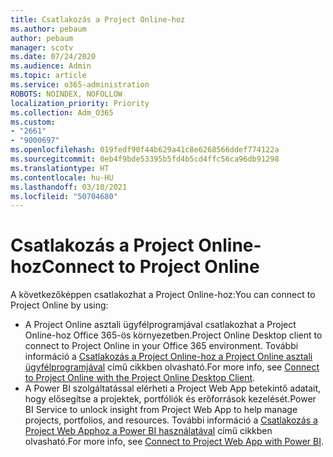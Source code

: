 ```yaml
---
title: Csatlakozás a Project Online-hoz
ms.author: pebaum
author: pebaum
manager: scotv
ms.date: 07/24/2020
ms.audience: Admin
ms.topic: article
ms.service: o365-administration
ROBOTS: NOINDEX, NOFOLLOW
localization_priority: Priority
ms.collection: Adm_O365
ms.custom:
- "2661"
- "9000697"
ms.openlocfilehash: 019fedf90f44b629a41c8e6268566ddef774122a
ms.sourcegitcommit: 0eb4f9bde53395b5fd4b5cd4ffc56ca96db91298
ms.translationtype: HT
ms.contentlocale: hu-HU
ms.lasthandoff: 03/10/2021
ms.locfileid: "50704680"
---
```

# <a name="connect-to-project-online"></a><span data-ttu-id="59b16-102">Csatlakozás a Project Online-hoz</span><span class="sxs-lookup"><span data-stu-id="59b16-102">Connect to Project Online</span></span>

<span data-ttu-id="59b16-103">A következőképpen csatlakozhat a Project Online-hoz:</span><span class="sxs-lookup"><span data-stu-id="59b16-103">You can connect to Project Online by using:</span></span>

- <span data-ttu-id="59b16-104">A Project Online asztali ügyfélprogramjával csatlakozhat a Project Online-hoz Office 365-ös környezetben.</span><span class="sxs-lookup"><span data-stu-id="59b16-104">Project Online Desktop client to connect to Project Online in your Office 365 environment.</span></span> <span data-ttu-id="59b16-105">További információ a [Csatlakozás a Project Online-hoz a Project Online asztali ügyfélprogramjával](https://docs.microsoft.com/projectonline/connect-to-project-online-with-the-project-online-desktop-client) című cikkben olvasható.</span><span class="sxs-lookup"><span data-stu-id="59b16-105">For more info, see [Connect to Project Online with the Project Online Desktop Client](https://docs.microsoft.com/projectonline/connect-to-project-online-with-the-project-online-desktop-client).</span></span>  
- <span data-ttu-id="59b16-106">A Power BI szolgáltatással elérheti a Project Web App betekintő adatait, hogy elősegítse a projektek, portfóliók és erőforrások kezelését.</span><span class="sxs-lookup"><span data-stu-id="59b16-106">Power BI Service to unlock insight from Project Web App to help manage projects, portfolios, and resources.</span></span> <span data-ttu-id="59b16-107">További információ a [Csatlakozás a Project Web Apphoz a Power BI használatával](https://docs.microsoft.com/power-bi/connect-data/service-connect-to-project-online) című cikkben olvasható.</span><span class="sxs-lookup"><span data-stu-id="59b16-107">For more info, see [Connect to Project Web App with Power BI](https://docs.microsoft.com/power-bi/connect-data/service-connect-to-project-online).</span></span>  